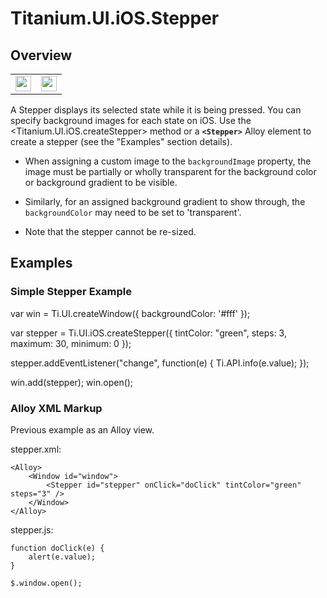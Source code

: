 # Titanium.UI.iOS.Stepper

<ProxySummary/>

## Overview

<table id="iOS Stepper">
  <tbody>
    <tr>
      <td><img src="images/stepper/stepper.png" height="25" /></td>
      <td><img src="images/stepper/stepper_custom.png" height="25" /></td>
    </tr>
  </tbody>
</table>

A Stepper displays its selected state while it is being pressed.
You can specify background images for each state on iOS.
Use the <Titanium.UI.iOS.createStepper> method or a **`<Stepper>`** Alloy element to create a stepper
(see the "Examples" section details).

* When assigning a custom image to the `backgroundImage` property, the image must be
partially or wholly transparent for the background color or background gradient to be visible.
* Similarly, for an assigned background gradient to show through, the `backgroundColor` may need to be
set to 'transparent'.

* Note that the stepper cannot be re-sized.

## Examples

### Simple Stepper Example

var win = Ti.UI.createWindow({
    backgroundColor: '#fff'
});

var stepper = Ti.UI.iOS.createStepper({
    tintColor: "green",
    steps: 3,
    maximum: 30,
    minimum: 0
});

stepper.addEventListener("change", function(e) {
    Ti.API.info(e.value);
});

win.add(stepper);
win.open();

### Alloy XML Markup

Previous example as an Alloy view.

stepper.xml:

    <Alloy>
        <Window id="window">
            <Stepper id="stepper" onClick="doClick" tintColor="green" steps="3" />
        </Window>
    </Alloy>

stepper.js:

    function doClick(e) {
        alert(e.value);
    }

    $.window.open();

<ApiDocs/>
